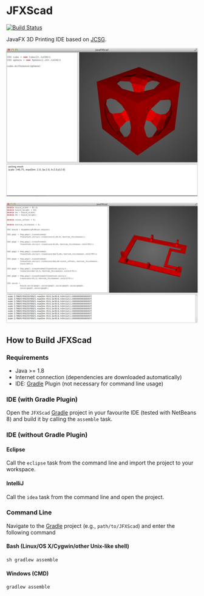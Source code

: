 JFXScad
==========

[![Build Status](https://travis-ci.org/miho/JFXScad.svg?branch=master)](https://travis-ci.org/miho/JFXScad)

JavaFX 3D Printing IDE based on [JCSG](https://github.com/miho/JCSG).

![](/resources/img/screenshot-02.png)

![](/resources/img/screenshot-03.png)

## How to Build JFXScad

### Requirements

- Java >= 1.8
- Internet connection (dependencies are downloaded automatically)
- IDE: [Gradle](http://www.gradle.org/) Plugin (not necessary for command line usage)

### IDE (with Gradle Plugin)

Open the `JFXScad` [Gradle](http://www.gradle.org/) project in your favourite IDE (tested with NetBeans 8) and build it
by calling the `assemble` task.

### IDE (without Gradle Plugin)

#### Eclipse

Call the `eclipse` task from the command line and import the project to your workspace.

#### IntelliJ

Call the `idea` task from the command line and open the project.

### Command Line

Navigate to the [Gradle](http://www.gradle.org/) project (e.g., `path/to/JFXScad`) and enter the following command

#### Bash (Linux/OS X/Cygwin/other Unix-like shell)

    sh gradlew assemble
    
#### Windows (CMD)

    gradlew assemble
